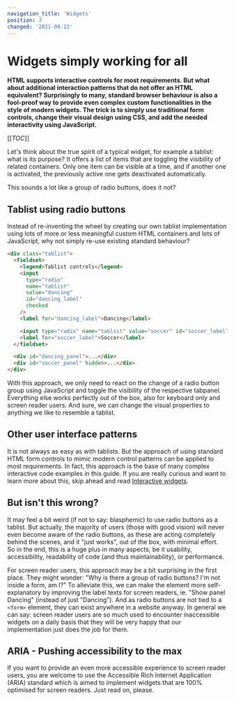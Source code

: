 ```yaml
---
navigation_title: 'Widgets'
position: 3
changed: '2021-09-22'
---
```


# Widgets simply working for all

**HTML supports interactive controls for most requirements. But what about additional interaction patterns that do not offer an HTML equivalent? Surprisingly to many, standard browser behaviour is also a fool-proof way to provide even complex custom functionalities in the style of modern widgets. The trick is to simply use traditional form controls, change their visual design using CSS, and add the needed interactivity using JavaScript.**

[[_TOC_]]

Let's think about the true spirit of a typical widget, for example a tablist: what is its purpose? It offers a list of items that are toggling the visibility of related containers. Only one item can be visible at a time, and if another one is activated, the previously active one gets deactivated automatically.

This sounds a lot like a group of radio buttons, does it not?

## Tablist using radio buttons

Instead of re-inventing the wheel by creating our own tablist implementation using lots of more or less meaningful custom HTML containers and lots of JavaScript, why not simply re-use existing standard behaviour?

```html
<div class="tablist">
  <fieldset>
    <legend>Tablist controls</legend>
    <input
      type="radio"
      name="tablist"
      value="dancing"
      id="dancing_label"
      checked
    />
    <label for="dancing_label">Dancing</label>

    <input type="radio" name="tablist" value="soccer" id="soccer_label" />
    <label for="soccer_label">Soccer</label>
  </fieldset>

  <div id="dancing_panel">...</div>
  <div id="soccer_panel" hidden>...</div>
</div>
```

With this approach, we only need to react on the change of a radio button group using JavaScript and toggle the visibility of the respective tabpanel. Everything else works perfectly out of the box, also for keyboard only and screen reader users. And sure, we can change the visual properties to anything we like to resemble a tablist.

## Other user interface patterns

It is not always as easy as with tablists. But the approach of using standard HTML form controls to mimic modern control patterns can be applied to most requirements. In fact, this approach is the base of many complex interactive code examples in this guide. If you are really curious and want to learn more about this, skip ahead and read [Interactive widgets](/examples/widgets).

## But isn't this wrong?

It may feel a bit weird (if not to say: blasphemic) to use radio buttons as a tablist. But actually, the majority of users (those with good vision) will never even become aware of the radio buttons, as these are acting completely behind the scenes, and it "just works", out of the box, with minimal effort. So in the end, this is a huge plus in many aspects, be it usability, accessibility, readability of code (and thus maintainability), or performance.

For screen reader users, this approach may be a bit surprising in the first place. They might wonder: "Why is there a group of radio buttons? I'm not inside a form, am I?" To alleviate this, we can make the element more self-explanatory by improving the label texts for screen readers, ie. "Show panel Dancing" (instead of just "Dancing"). And as radio buttons are not tied to a `<form>` element, they can exist anywhere in a website anyway. In general we can say: screen reader users are so much used to encounter inaccessible widgets on a daily basis that they will be very happy that our implementation just does the job for them.

## ARIA - Pushing accessibility to the max

If you want to provide an even more accessible experience to screen reader users, you are welcome to use the Accessible Rich Internet Application (ARIA) standard which is aimed to implement widgets that are 100% optimised for screen readers. Just read on, please.
